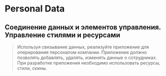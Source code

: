 # Personal Data

## Соединение данных и элементов управления. Управление стилями и ресурсами

>Используя связывание данных, реализуйте приложение для оперирования персоналом компании. Приложение должно позволять добавлять, удалять, изменять данные о сотрудниках.
>При разработке приложения необходимо использовать ресурсы, стили, скины.
